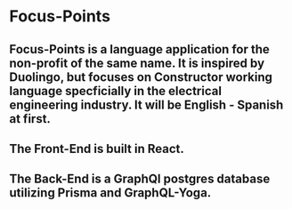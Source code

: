 # Focus-Points

## Focus-Points is a language application for the non-profit of the same name. It is inspired by Duolingo, but focuses on Constructor working language specficially in the electrical engineering industry.  It will be English - Spanish at first.

## The Front-End is built in React.

## The Back-End is a GraphQl postgres database utilizing Prisma and GraphQL-Yoga.
